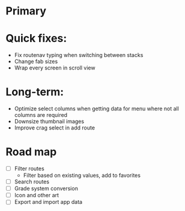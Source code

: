 # Primary

# Quick fixes:

- Fix routenav typing when switching between stacks
- Change fab sizes
- Wrap every screen in scroll view

# Long-term:

- Optimize select columns when getting data for menu where not all columns are required
- Downsize thumbnail images
- Improve crag select in add route

# Road map

- [ ] Filter routes
  - Filter based on existing values, add to favorites
- [ ] Search routes
- [ ] Grade system conversion
- [ ] Icon and other art
- [ ] Export and import app data
